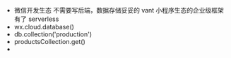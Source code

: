 - 微信开发生态
不需要写后端，数据存储妥妥的
vant 小程序生态的企业级框架有了
serverless  
- wx.cloud.database()
- db.collection('production')
- productsCollection.get()
- 
